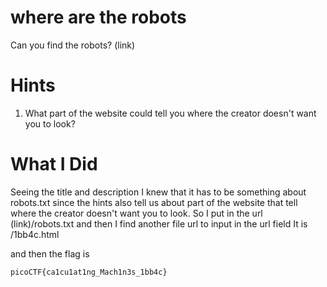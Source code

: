 # where are the robots
Can you find the robots? (link)

# Hints
1. What part of the website could tell you where the creator doesn't want you to look?

# What I Did

Seeing the title and description I knew that it has to
be something about robots.txt since the hints also tell us
about part of the website that tell where the creator 
doesn't want you to look.
So I put in the url (link)/robots.txt
and then I find another file url to input in the url field
It is 
/1bb4c.html

and then the flag is 

``` picoCTF{ca1cu1at1ng_Mach1n3s_1bb4c} ```